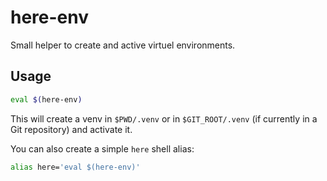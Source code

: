 # here-env

Small helper to create and active virtuel environments.

## Usage

```sh
eval $(here-env)
```

This will create a venv in `$PWD/.venv` or in `$GIT_ROOT/.venv` (if currently
in a Git repository) and activate it.

You can also create a simple `here` shell alias:

```sh
alias here='eval $(here-env)'
```
